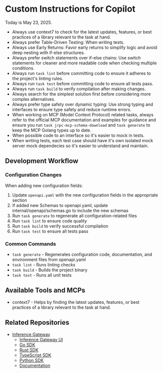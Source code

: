 # Custom Instructions for Copilot

Today is May 23, 2025.

- Always use context7 to check for the latest updates, features, or best practices of a library relevant to the task at hand.
- Always prefer Table-Driven Testing: When writing tests.
- Always use Early Returns: Favor early returns to simplify logic and avoid deep nesting with if-else structures.
- Always prefer switch statements over if-else chains: Use switch statements for cleaner and more readable code when checking multiple conditions.
- Always run `task lint` before committing code to ensure it adheres to the project's linting rules.
- Always run `task test` before committing code to ensure all tests pass.
- Always run `task build` to verify compilation after making changes.
- Always search for the simplest solution first before considering more complex alternatives.
- Always prefer type safety over dynamic typing: Use strong typing and interfaces to ensure type safety and reduce runtime errors.
- When working on MCP (Model Context Protocol) related tasks, always refer to the official MCP documentation and examples for guidance and ensure you run `task jrpc-mcp-schema-download` and `task generate` to keep the MCP Golang types up to date.
- When possible code to an interface so it's easier to mock in tests.
- When writing tests, each test case should have it's own isolated mock server mock dependecies so it's easier to understand and maintain.

## Development Workflow

### Configuration Changes

When adding new configuration fields:

1. Update `openapi.yaml` with the new configuration fields in the appropriate section
2. If added new Schemas to openapi.yaml, update internal/openapi/schemas.go to include the new schemas
3. Run `task generate` to regenerate all configuration-related files
4. Run `task lint` to ensure code quality
5. Run `task build` to verify successful compilation
6. Run `task test` to ensure all tests pass

### Common Commands

- `task generate` - Regenerates configuration code, documentation, and environment files from openapi.yaml
- `task lint` - Runs linting checks
- `task build` - Builds the project binary
- `task test` - Runs all unit tests

## Available Tools and MCPs

- context7 - Helps by finding the latest updates, features, or best practices of a library relevant to the task at hand.

## Related Repositories

- [Inference Gateway](https://github.com/inference-gateway)
  - [Inference Gateway UI](https://github.com/inference-gateway/ui)
  - [Go SDK](https://github.com/inference-gateway/go-sdk)
  - [Rust SDK](https://github.com/inference-gateway/rust-sdk)
  - [TypeScript SDK](https://github.com/inference-gateway/typescript-sdk)
  - [Python SDK](https://github.com/inference-gateway/python-sdk)
  - [Documentation](https://github.com/inference-gateway/docs)
